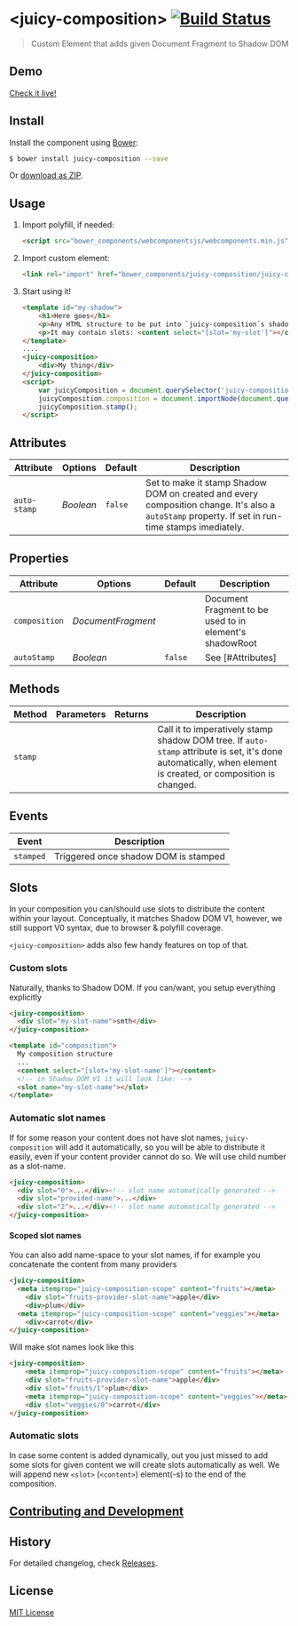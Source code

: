 # &lt;juicy-composition&gt; [![Build Status](https://travis-ci.org/Juicy/juicy-composition.svg?branch=master)](https://travis-ci.org/Juicy/juicy-composition)

> Custom Element that adds given Document Fragment to Shadow DOM

## Demo

[Check it live!](http://Juicy.github.io/juicy-composition)

## Install

Install the component using [Bower](http://bower.io/):

```sh
$ bower install juicy-composition --save
```

Or [download as ZIP](https://github.com/Juicy/juicy-composition/archive/master.zip).

## Usage

1. Import polyfill, if needed:

    ```html
    <script src="bower_components/webcomponentsjs/webcomponents.min.js"></script>
    ```

2. Import custom element:

    ```html
    <link rel="import" href="bower_components/juicy-composition/juicy-composition.html">
    ```

3. Start using it!

    ```html
    <template id="my-shadow">
        <h1>Here goes</h1>
        <p>Any HTML structure to be put into `juicy-composition`s shadowRoot</p>
        <p>It may contain slots: <content select="[slot='my-slot']"></content></p>
    </template>
    ....
    <juicy-composition>
        <div>My thing</div>
    </juicy-composition>
    <script>
        var juicyComposition = document.querySelector('juicy-composition');
        juicyComposition.composition = document.importNode(document.querySelector('#my-shadow').content, true);
        juicyComposition.stamp();
    </script>
    ```

## Attributes

Attribute     | Options     | Default      | Description
---           | ---         | ---          | ---
`auto-stamp`  | *Boolean*   | `false`      | Set to make it stamp Shadow DOM on created and every composition change. It's also a `autoStamp` property. If set in run-time stamps imediately.

## Properties

Attribute     | Options            | Default | Description
---           | ---                | ---     | ---
`composition` | *DocumentFragment* |         | Document Fragment to be used to in element's shadowRoot
`autoStamp`   | *Boolean*          | `false` | See [#Attributes]

## Methods

Method        | Parameters   | Returns     | Description
---           | ---          | ---         | ---
`stamp`       |              |             | Call it to imperatively stamp shadow DOM tree. If `auto-stamp` attribute is set, it's done automatically, when element is created, or composition is changed.

## Events

Event     | Description
---       | ---
`stamped` | Triggered once shadow DOM is stamped

## Slots

In your composition you can/should use slots to distribute the content within your layout. Conceptually, it matches Shadow DOM V1, however, we still support V0 syntax, due to browser & polyfill coverage.

`<juicy-composition>` adds also few handy features on top of that.

### Custom slots
Naturally, thanks to Shadow DOM. If you can/want, you setup everything explicitly

```html
<juicy-composition>
  <div slot="my-slot-name">smth</div>
</juicy-composition>
```
```html
<template id="composition">
  My composition structure
  ...
  <content select="[slot='my-slot-name']"></content>
  <!-- in Shadow DOM V1 it will look like: -->
  <slot name="my-slot-name"></slot>
</template>
```

### Automatic slot names
If for some reason your content does not have slot names, `juicy-composition` will add it automatically,
so you will be able to distribute it easily, even if your content provider cannot do so.
We will use child number as a slot-name.

```html
<juicy-composition>
  <div slot="0">...</div><!-- slot name automatically generated -->
  <div slot="provided-name">...</div>
  <div slot="2">...</div><!-- slot name automatically generated -->
</juicy-composition>
```

#### Scoped slot names

You can also add name-space to your slot names, if for example you concatenate the content from many providers

```html
<juicy-composition>
  <meta itemprop="juicy-composition-scope" content="fruits"></meta>
    <div slot="fruits-provider-slot-name">apple</div>
    <div>plum</div>
  <meta itemprop="juicy-composition-scope" content="veggies"></meta>
    <div>carrot</div>
</juicy-composition>
```
Will make slot names look like this
```html
<juicy-composition>
    <meta itemprop="juicy-composition-scope" content="fruits"></meta>
    <div slot="fruits-provider-slot-name">apple</div>
    <div slot="fruits/1">plum</div>
    <meta itemprop="juicy-composition-scope" content="veggies"></meta>
    <div slot="veggies/0">carrot</div>
</juicy-composition>
```

### Automatic slots
In case some content is added dynamically, out you just missed to add some slots for given content we will create slots automatically as well.
We will append new `<slot>` (`<content>`) element(-s) to the end of the composition.

## [Contributing and Development](CONTRIBUTING.md)

## History

For detailed changelog, check [Releases](https://github.com/Juicy/juicy-composition/releases).

## License

[MIT License](http://opensource.org/licenses/MIT)

